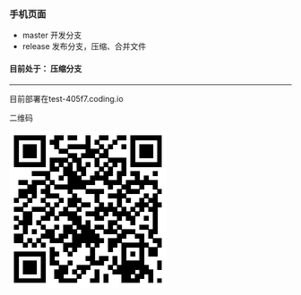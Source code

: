 ### 手机页面

+ master 开发分支
+ release 发布分支，压缩、合并文件

#### 目前处于： 压缩分支 
---
目前部署在test-405f7.coding.io

二维码

[![二维码](/qrcode.png)](http://test-405f7.coding.io)
